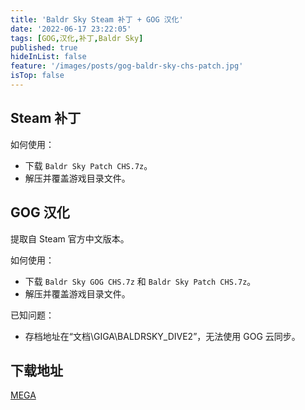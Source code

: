 ```yaml
---
title: 'Baldr Sky Steam 补丁 + GOG 汉化'
date: '2022-06-17 23:22:05'
tags: [GOG,汉化,补丁,Baldr Sky]
published: true
hideInList: false
feature: '/images/posts/gog-baldr-sky-chs-patch.jpg'
isTop: false
---
```

## Steam 补丁

如何使用：

* 下载 `Baldr Sky Patch CHS.7z`。
* 解压并覆盖游戏目录文件。

## GOG 汉化

提取自 Steam 官方中文版本。

如何使用：

* 下载 `Baldr Sky GOG CHS.7z` 和 `Baldr Sky Patch CHS.7z`。
* 解压并覆盖游戏目录文件。

已知问题：

* 存档地址在“文档\GIGA\BALDRSKY_DIVE2”，无法使用 GOG 云同步。

## 下载地址

[MEGA](https://mega.nz/folder/vBlw0KSZ#wuyBgwB8xrEfsmMC3mn1bg)
